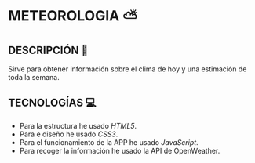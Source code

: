 # METEOROLOGIA :partly_sunny:

## DESCRIPCIÓN :page_with_curl:	
 
 Sirve para obtener información sobre el clima de hoy y una estimación de toda la semana.
  
## TECNOLOGÍAS :computer:

- Para la estructura he usado *HTML5*.
- Para e diseño he usado *CSS3*.
- Para el funcionamiento de la APP he usado *JavaScript*.
- Para recoger la información he usado la API de OpenWeather.
